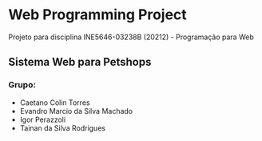 # Web Programming Project
Projeto para disciplina INE5646-03238B (20212) - Programação para Web

## Sistema Web para Petshops

### Grupo:
- Caetano Colin Torres
- Evandro Marcio da Silva Machado
- Igor Perazzoli
- Tainan da Silva Rodrigues
